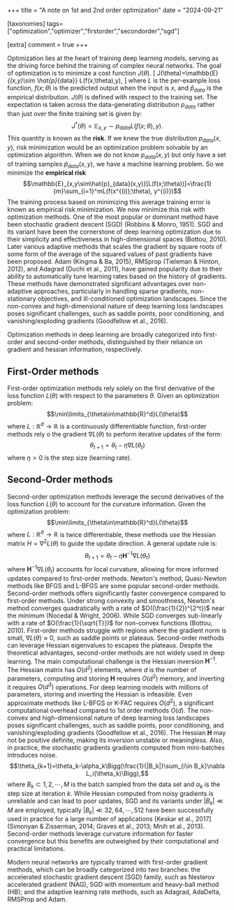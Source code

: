 +++
title = "A note on 1st and 2nd order optimization"
date = "2024-09-21"

[taxonomies]
tags=["optimization","optimizer","firstorder","secondorder","sgd"]

[extra]
comment = true
+++

Optimization lies at the heart of training deep learning models, serving as the driving force behind the training of complex neural networks. The goal of optimization is to minimize a cost function $J(\theta)$.
\[
J(\theta)=\mathbb{E}_{(x,y)\sim \hat{p}_{data}} L(f(x;\theta),y),
\]
where $L$ is the per-example loss function, $f(x;\theta)$ is the predicted output when the input is $x$, and $\hat{p}_{data}$ is the empirical distribution. $J(\theta)$ is defined with respect to the training set. The expectation is taken across the data-generating distribution $p_{data}$ rather than just over the finite training set is given by:
$$J^*(\theta) = \mathbb{E}_{x,y}\sim p_{data}L(f(x;\theta),y).
$$
This quantity is known as the **risk**. If we knew the true distribution $p_{data}(x,y)$, risk minimization would be an optimization problem solvable by an optimization algorithm. When we do not know $p_{data}(x,y)$ but only have a set of training samples $\hat{p}_{data}(x,y)$, we have a machine learning problem. So we minimize the **empirical risk**
$$\mathbb{E}_{x,y\sim\hat{p}_{data}(x,y)}[L(f(x;\theta))]=\frac{1}{m}\sum_{i=1}^mL(f(x^{(i)};\theta), y^{(i)})$$
The training process based on minimizing this average training error is known as empirical risk minimization. We now minimize this risk with optimization methods. One of the most popular or dominant method have been stochastic gradient descent (SGD) (Robbins & Monro, 1951). SGD and its variant have been the cornerstone of deep learning optimization due to their simplicity and effectiveness in high-dimensional spaces (Bottou, 2010). Later various adaptive methods that scales the gradient by square roots of some form of the average of the squared values of past gradients have been proposed. Adam (Kingma & Ba, 2015), RMSprop (Tieleman & Hinton, 2012), and Adagrad (Duchi et al., 2011), have gained popularity due to their ability to automatically tune learning rates based on the history of gradients. These methods have demonstrated significant advantages over non-adaptive approaches, particularly in handling sparse gradients, non-stationary objectives, and ill-conditioned optimization landscapes. Since the non-convex and high-dimensional nature of deep learning loss landscapes poses significant challenges, such as saddle points, poor conditioning, and vanishing/exploding gradients (Goodfellow et al., 2016).

Optimization methods in deep learning are broadly categorized into first-order and second-order methods, distinguished by their reliance on gradient and hessian information, respectively.

## First-Order methods

First-order optimization methods rely solely on the first derivative of the loss function $L(\theta)$ with respect to the parameters $\theta$. Given an optimization problem:
$$\min\limits_{\theta\in\mathbb{R}^d}L(\theta)$$
where $L:\mathbb{R}^d\rightarrow\mathbb{R}$ is a continuously differentiable function, first-order methods rely o the gradient $\nabla L(\theta)$ to perform iterative updates of the form:
$$\theta_{t+1}=\theta_t-\eta\nabla L(\theta_t)$$
where $\eta >0$ is the step size (learning rate).

## Second-Order methods

Second-order optimization methods leverage the second derivatives of the loss function $L(\theta)$ to account for the curvature information. Given the optimization problem:
$$\min\limits_{\theta\in\mathbb{R}^d}L(\theta)$$
where $L:\mathbb{R}^d\rightarrow\mathbb{R}$ is twice differentiable, these methods use the Hessian matrix $H=\nabla^2L(\theta)$ to guide the update direction. A general update rule is:
$$\theta_{t+1}=\theta_t-\eta\mathbf{H}^{-1}\nabla L(\theta_t)$$
where $\mathbf{H}^{-1}\nabla L(\theta_t)$ accounts for local curvature, allowing for more informed updates compared to first-order methods. Newton's method, Quasi-Newton methods like BFGS and L-BFGS are some popular second-order methods.
Second-order methods offers significantly faster convergence compared to first-order methods. Under strong convexity and smoothness, Newton's method converges quadratically with a rate of $O((\frac{1}{2})^{2^t})$ near the minimum (Nocedal & Wright, 2006). While SGD converges sub-linearly with a rate of $O(\frac{1}{\sqrt{T}})$ for non-convex functions (Bottou, 2010). First-order methods struggle with regions where the gradient norm is small, $\nabla L(\theta) \approx 0$, such as saddle points or plateaus. Second-order methods can leverage Hessian eigenvalues to escapes the plateaus.
Despite the theoretical advantages, second-order methods are not widely used in deep learning. The main computational challenge is the Hessian inversion $\mathbf{H}^{-1}$. The Hessian matrix has $O(d^2)$ elements, where $d$ is the number of parameters, computing and storing $\mathbf{H}$ requires $O(d^2)$ memory, and inverting it requires $O(d^3)$ operations. For deep learning models with millions of parameters, storing and inverting the Hessian is infeasible. Even approximate methods like L-BFGS or K-FAC requires $O(d^2)$, a significant computational overhead compared to 1st order methods $O(d)$.
The non-convex and high-dimensional nature of deep learning loss landscapes poses significant challenges, such as saddle points, poor conditioning, and vanishing/exploding gradients (Goodfellow et al., 2016). The Hessian $\mathbf{H}$ may not be positive definite, making its inversion unstable or meaningless. Also, in practice, the stochastic gradients gradients computed from mini-batches introduces noise.
$$\theta_{k+1}=\theta_k-\alpha_k\Bigg(\frac{1}{|B_k|}\sum_{i\in B_k}\nabla L_i(\theta_k)\Bigg),$$
where $B_k\subset {1,2,\cdots,M}$ is the batch sampled from the data set and $\alpha_k$ is the step size at iteration $k$. While Hessian computed from noisy gradients is unreliable and can lead to poor updates, SGD and its variants under $|B_k|\ll M$ are employed, typically $|B_k| \ll {32, 64, \cdots , 512}$ have been successfully used in practice for a large number of applications [Keskar et al., 2017] (Simonyan & Zisserman, 2014; Graves et al., 2013; Mnih et al., 2013).
Second-order methods leverage curvature information for faster convergence but this benefits are outweighed by their computational and practical limitations.


Modern neural networks are typically trained with first-order gradient methods, which can be broadly categorized into two branches: the accelerated stochastic gradient descent (SGD) family, such as Nesterov accelerated gradient (NAG), SGD with momentum and heavy-ball method (HB); and the adaptive learning rate methods, such as Adagrad, AdaDelta, RMSProp and Adam.